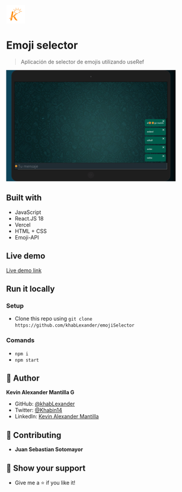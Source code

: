 <img src="./src/assets/kruger.png" height="50px">

# Emoji selector
> Aplicación de selector de emojis utilizando useRef

<img src="./src/assets/mock.png" height="300px">


## Built with 

- JavaScript
- React.JS 18
- Vercel
- HTML + CSS
- Emoji-API

## Live demo

[Live demo link](https://todo-app-kevin-mantilla.netlify.app/)

## Run it locally

 ### Setup

 - Clone this repo using `git clone https://github.com/khabLexander/emojiSelector`

 ### Comands

 - `npm i`
 - `npm start`

## 👤 Author

 **Kevin Alexander Mantilla G**

- GitHub: [@khabLexander](https://github.com/khabLexander)
- Twitter: [@Khabin14](https://twitter.com/Khabin14)
- LinkedIn: [Kevin Alexander Mantilla](https://www.linkedin.com/in/kevin-alexander-mantilla-3238a5213/)

## 🤝 Contributing

- **Juan Sebastian Sotomayor**

## 🤲 Show your support

- Give me a ⭐ if you like it!